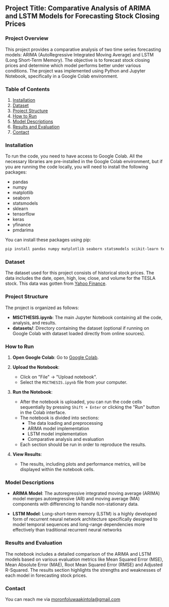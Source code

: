 ## Project Title: Comparative Analysis of ARIMA and LSTM Models for Forecasting Stock Closing Prices

### Project Overview
This project provides a comparative analysis of two time series forecasting models: ARIMA (AutoRegressive Integrated Moving Average) and LSTM (Long Short-Term Memory). The objective is to forecast stock closing prices and determine which model performs better under various conditions. The project was implemented using Python and Jupyter Notebook, specifically in a Google Colab environment.

### Table of Contents
1. [Installation](#installation)
2. [Dataset](#dataset)
3. [Project Structure](#project-structure)
4. [How to Run](#how-to-run)
5. [Model Descriptions](#model-descriptions)
6. [Results and Evaluation](#results-and-evaluation)
7. [Contact](#contact)

### Installation
To run the code, you need to have access to Google Colab. All the necessary libraries are pre-installed in the Google Colab environment, but if you are running the code locally, you will need to install the following packages:

- pandas
- numpy
- matplotlib
- seaborn
- statsmodels
- sklearn
- tensorflow
- keras
- yfinance 
- pmdarima

You can install these packages using pip:

```bash
pip install pandas numpy matplotlib seaborn statsmodels scikit-learn tensorflow keras yfinance pmdarima
```

### Dataset
The dataset used for this project consists of historical stock prices. The data includes the date, open, high, low, close, and volume for the TESLA stock. This data was gotten from [Yahoo Finance](https://finance.yahoo.com/quote/TSLA/history/?period1=1277818200&period2=1594339200&interval=1d&filter=history&frequency=1d).

### Project Structure
The project is organized as follows:

- **MSCTHESIS.ipynb**: The main Jupyter Notebook containing all the code, analysis, and results.
- **datasets/**: Directory containing the dataset (optional if running on Google Colab with dataset loaded directly from online sources).

### How to Run

1. **Open Google Colab**: Go to [Google Colab](https://colab.research.google.com/drive/1_-fuezmOwgNwPwwAgJX-pMDn5BA-HMvW).

2. **Upload the Notebook**:
   - Click on "File" -> "Upload notebook".
   - Select the `MSCTHESIS.ipynb` file from your computer.

3. **Run the Notebook**:
   - After the notebook is uploaded, you can run the code cells sequentially by pressing `Shift + Enter` or clicking the "Run" button in the Colab interface.
   - The notebook is divided into sections:
     - The data loading and preprocessing
     - ARIMA model implementation
     - LSTM model implementation
     - Comparative analysis and evaluation
   - Each section should be run in order to reproduce the results.

4. **View Results**:
   - The results, including plots and performance metrics, will be displayed within the notebook cells.

### Model Descriptions

- **ARIMA Model**: The autoregressive integrated moving average (ARIMA) model merges autoregressive (AR) and moving average (MA) components with differencing to handle non-stationary data.

- **LSTM Model**: Long-short-term memory (LSTM) is a highly developed form of recurrent neural network architecture specifically designed to model temporal sequences and long-range dependencies more effectively than traditional recurrent neural networks 

### Results and Evaluation
The notebook includes a detailed comparison of the ARIMA and LSTM models based on various evaluation metrics like Mean Squared Error (MSE), Mean Absolute Error (MAE), Root Mean Squared Error (RMSE) and Adjusted R-Squared. The results section highlights the strengths and weaknesses of each model in forecasting stock prices.

### Contact
You can reach me via [moronfoluwaakintola@gmail.com](mailto:moronfoluwaakintola@gmail.co)